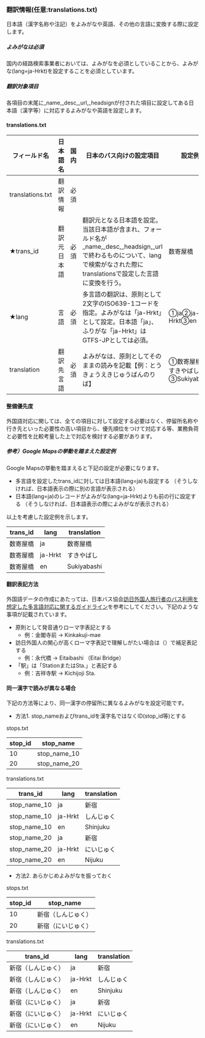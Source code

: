 ### 翻訳情報(任意:translations.txt)
日本語（漢字名称や注記）をよみがなや英語、その他の言語に変換する際に設定します。

##### よみがなは必須
国内の経路検索事業者においては、よみがなを必須としていることから、よみがな(lang=ja-Hrkt)を設定することを必須としています。

##### 翻訳対象項目
各項目の末尾に_name,_desc,_url,_headsignが付された項目に設定してある日本語（漢字等）に対応するよみがなや英語を設定します。

#### translations.txt

| フィールド名 | 日本語名 | 国内 | 日本のバス向けの設定項目 | 設定例 |
|------------------|--------------|------|------------|--------------|
| translations.txt | 翻訳情報 | 必須 |  |  |
| ★trans_id | 翻訳元日本語 | 必須 | 翻訳元となる日本語を設定。当該日本語が含まれ、フォールド名が_name,_desc,_headsign,_urlで終わるものについて、langで検索がなされた際にtranslationsで設定した言語に変換を行う。 | 数寄屋橋 |
| ★lang | 言語 | 必須 | 多言語の翻訳は、原則として2文字のISO639-1コードを指定。よみがなは「ja-Hrkt」として設定。日本語「ja」、ふりがな「ja-Hrkt」はGTFS-JPとしては必須。 | ①ja②ja-Hrkt③en |
| translation | 翻訳先言語 | 必須 | よみがなは、原則としてそのままの読みを記載【例：とうきょうえきじゅうばんのりば】 | ①数寄屋橋②すきやばし③Sukiyabashi |

#### 整備優先度
外国語対応に関しては、全ての項目に対して設定する必要はなく、停留所名称や行き先といった必要性の高い項目から、優先順位をつけて対応する等、業務負荷と必要性を比較考量した上で対応を検討する必要があります。

##### 参考）Google Mapsの挙動を踏まえた設定例
Google Mapsの挙動を踏まえると下記の設定が必要になります。

* 多言語を設定したtrans_idに対しては日本語(lang=ja)も設定する （そうしなければ、日本語表示の際に別の言語が表示される）
* 日本語(lang=ja)のレコードがよみがな(lang=ja-Hrkt)よりも前の行に設定する （そうしなければ、日本語表示の際によみがなが表示される）

以上を考慮した設定例を示します。

| trans_id | lang | translation |
|----------|---------|-------------|
| 数寄屋橋 | ja | 数寄屋橋 |
| 数寄屋橋 | ja-Hrkt | すきやばし |
| 数寄屋橋 | en | Sukiyabashi |

#### 翻訳表記方法
外国語データの作成にあたっては、日本バス協会[訪日外国人旅行者のバス利用を想定した多言語対応に関するガイドライン](http://www.bus.or.jp/news/tagengo.pdf)を参考にしてください。下記のような事項が記載されています。

* 原則として発音通りローマ字表記とする 
  * 例：金閣寺前 → Kinkakuji-mae
* 訪日外国人の関心が高くローマ字表記で理解しがたい場合は（）で補足表記する 
  * 例：永代橋 → Eitaibashi （Eitai Bridge）
* 「駅」は「StationまたはSta.」と表記する 
  * 例：吉祥寺駅 → Kichijoji Sta.

#### 同一漢字で読みが異なる場合
下記の方法等により、同一漢字の停留所に異なるよみがなを設定可能です。

* 方法1. stop_nameおよびtrans_idを漢字名ではなくID(stop_id等)とする

stops.txt

| stop_id | stop_name |
|---------|--------------|
| 10 | stop_name_10 |
| 20 | stop_name_20 |

translations.txt

| trans_id | lang | translation |
|--------------|---------|-------------|
| stop_name_10 | ja | 新宿 |
| stop_name_10 | ja-Hrkt | しんじゅく |
| stop_name_10 | en | Shinjuku |
| stop_name_20 | ja | 新宿 |
| stop_name_20 | ja-Hrkt | にいじゅく |
| stop_name_20 | en | Nijuku |

* 方法2. あらかじめよみがなを振っておく

stops.txt

| stop_id | stop_name |
|---------|--------------------|
| 10 | 新宿（しんじゅく） |
| 20 | 新宿（にいじゅく） |

translations.txt

| trans_id | lang | translation |
|--------------------|---------|-------------|
| 新宿（しんじゅく） | ja | 新宿 |
| 新宿（しんじゅく） | ja-Hrkt | しんじゅく |
| 新宿（しんじゅく） | en | Shinjuku |
| 新宿（にいじゅく） | ja | 新宿 |
| 新宿（にいじゅく） | ja-Hrkt | にいじゅく |
| 新宿（にいじゅく） | en | Nijuku |
